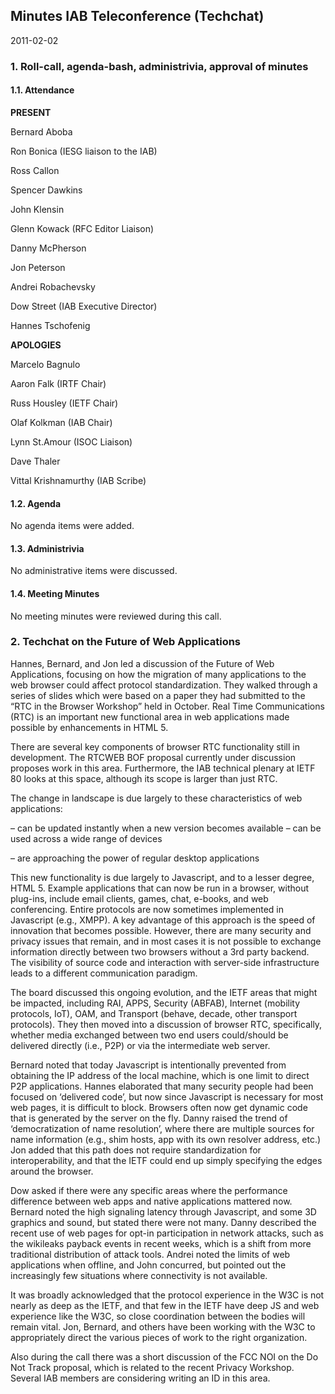
Minutes 
IAB Teleconference (Techchat)
--------------------------------------


2011-02-02


### 1. Roll-call, agenda-bash, administrivia, approval of minutes


#### 1.1. Attendance


**PRESENT**  

Bernard Aboba  

Ron Bonica (IESG liaison to the IAB)  

Ross Callon  

Spencer Dawkins  

John Klensin  

Glenn Kowack (RFC Editor Liaison)  

Danny McPherson  

Jon Peterson  

Andrei Robachevsky  

Dow Street (IAB Executive Director)  

Hannes Tschofenig  

**APOLOGIES**  

Marcelo Bagnulo  

Aaron Falk (IRTF Chair)  

Russ Housley (IETF Chair)  

Olaf Kolkman (IAB Chair)  

Lynn St.Amour (ISOC Liaison)  

Dave Thaler  

Vittal Krishnamurthy (IAB Scribe)


#### 1.2. Agenda


No agenda items were added.


#### 1.3. Administrivia


No administrative items were discussed.


#### 1.4. Meeting Minutes


No meeting minutes were reviewed during this call.


### 2. Techchat on the Future of Web Applications


Hannes, Bernard, and Jon led a discussion of the Future of Web Applications, focusing on how the migration of many applications to the web browser could affect protocol standardization. They walked through a series of slides which were based on a paper they had submitted to the “RTC in the Browser Workshop” held in October. Real Time Communications (RTC) is an important new functional area in web applications made possible by enhancements in HTML 5.


There are several key components of browser RTC functionality still in development. The RTCWEB BOF proposal currently under discussion proposes work in this area. Furthermore, the IAB technical plenary at IETF 80 looks at this space, although its scope is larger than just RTC.


The change in landscape is due largely to these characteristics of web applications:


– can be updated instantly when a new version becomes available – can be used across a wide range of devices  

– are approaching the power of regular desktop applications


This new functionality is due largely to Javascript, and to a lesser degree, HTML 5. Example applications that can now be run in a browser, without plug-ins, include email clients, games, chat, e-books, and web conferencing. Entire protocols are now sometimes implemented in Javascript (e.g., XMPP). A key advantage of this approach is the speed of innovation that becomes possible. However, there are many security and privacy issues that remain, and in most cases it is not possible to exchange information directly between two browsers without a 3rd party backend. The visibility of source code and interaction with server-side infrastructure leads to a different communication paradigm.


The board discussed this ongoing evolution, and the IETF areas that might be impacted, including RAI, APPS, Security (ABFAB), Internet (mobility protocols, IoT), OAM, and Transport (behave, decade, other transport protocols). They then moved into a discussion of browser RTC, specifically, whether media exchanged between two end users could/should be delivered directly (i.e., P2P) or via the intermediate web server.


Bernard noted that today Javascript is intentionally prevented from obtaining the IP address of the local machine, which is one limit to direct P2P applications. Hannes elaborated that many security people had been focused on ‘delivered code’, but now since Javascript is necessary for most web pages, it is difficult to block. Browsers often now get dynamic code that is generated by the server on the fly. Danny raised the trend of ‘democratization of name resolution’, where there are multiple sources for name information (e.g., shim hosts, app with its own resolver address, etc.) Jon added that this path does not require standardization for interoperability, and that the IETF could end up simply specifying the edges around the browser.


Dow asked if there were any specific areas where the performance difference between web apps and native applications mattered now. Bernard noted the high signaling latency through Javascript, and some 3D graphics and sound, but stated there were not many. Danny described the recent use of web pages for opt-in participation in network attacks, such as the wikileaks payback events in recent weeks, which is a shift from more traditional distribution of attack tools. Andrei noted the limits of web applications when offline, and John concurred, but pointed out the increasingly few situations where connectivity is not available.


It was broadly acknowledged that the protocol experience in the W3C is not nearly as deep as the IETF, and that few in the IETF have deep JS and web experience like the W3C, so close coordination between the bodies will remain vital. Jon, Bernard, and others have been working with the W3C to appropriately direct the various pieces of work to the right organization.


Also during the call there was a short discussion of the FCC NOI on the Do Not Track proposal, which is related to the recent Privacy Workshop. Several IAB members are considering writing an ID in this area.


